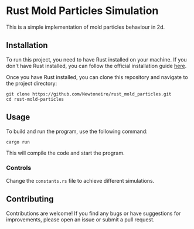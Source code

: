 # Rust Mold Particles Simulation

This is a simple implementation of mold particles behaviour in 2d.

## Installation

To run this project, you need to have Rust installed on your machine. If you don't have Rust installed, you can follow the official installation guide [here](https://www.rust-lang.org/tools/install).

Once you have Rust installed, you can clone this repository and navigate to the project directory:

```
git clone https://github.com/Newtoneiro/rust_mold_particles.git
cd rust-mold-particles
```

## Usage

To build and run the program, use the following command:

```
cargo run
```
This will compile the code and start the program.

### Controls

Change the `constants.rs` file to achieve different simulations.

## Contributing

Contributions are welcome! If you find any bugs or have suggestions for improvements, please open an issue or submit a pull request.